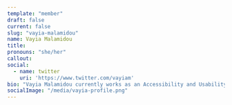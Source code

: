 ```yaml
---
template: "member"
draft: false
current: false
slug: "vayia-malamidou"
name: Vayia Malamidou
title:
pronouns: "she/her"
callout:
social:
  - name: twitter
    uri: 'https://www.twitter.com/vayiam'
bio: "Vayia Malamidou currently works as an Accessibility and Usability Consultant. Originally from Greece, she moved to the UK in 1995 for her postgraduate studies at the University of Birmingham. When she graduated in 2000, she made a career change from archaeology to web development and worked in the digital content profession since then. She has a passion for making websites a great experience for all users. She likes discovering and supporting the things that make people happy at work and in life in general. She lives in the southwest of England with her family and their cat. She loves baking bread and is immensely proud that she has managed to keep a sourdough starter alive for nine years."
socialImage: "/media/vayia-profile.png"
---
```

